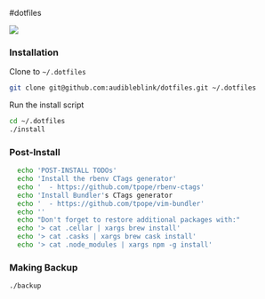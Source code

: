 #dotfiles

![](http://i.imgur.com/kePTR7P.png)

### Installation
Clone to `~/.dotfiles`
```sh
git clone git@github.com:audibleblink/dotfiles.git ~/.dotfiles
```

Run the install script
```sh
cd ~/.dotfiles
./install
```

### Post-Install

```sh
  echo 'POST-INSTALL TODOs'
  echo 'Install the rbenv CTags generator'
  echo '  - https://github.com/tpope/rbenv-ctags'
  echo 'Install Bundler's CTags generator
  echo '  - https://github.com/tpope/vim-bundler'
  echo ''
  echo "Don't forget to restore additional packages with:"
  echo '> cat .cellar | xargs brew install'
  echo '> cat .casks | xargs brew cask install'
  echo '> cat .node_modules | xargs npm -g install'
```

### Making Backup

```sh
./backup
```
